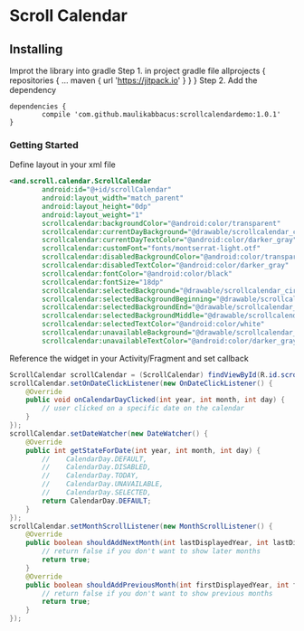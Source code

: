 # Scroll Calendar



## Installing

Improt the library into gradle
Step 1. in project gradle file
		allprojects {
		repositories {
			...
			maven { url 'https://jitpack.io' }
		}
	}
Step 2. Add the dependency

	dependencies {
	        compile 'com.github.maulikabbacus:scrollcalendardemo:1.0.1'
	}
	
### Getting Started

Define layout in your xml file

```xml
<and.scroll.calendar.ScrollCalendar
        android:id="@+id/scrollCalendar"
        android:layout_width="match_parent"
        android:layout_height="0dp"
        android:layout_weight="1"
        scrollcalendar:backgroundColor="@android:color/transparent"
        scrollcalendar:currentDayBackground="@drawable/scrollcalendar_circle_outline"
        scrollcalendar:currentDayTextColor="@android:color/darker_gray"
        scrollcalendar:customFont="fonts/montserrat-light.otf"
        scrollcalendar:disabledBackgroundColor="@android:color/transparent"
        scrollcalendar:disabledTextColor="@android:color/darker_gray"
        scrollcalendar:fontColor="@android:color/black"
        scrollcalendar:fontSize="18dp"
        scrollcalendar:selectedBackground="@drawable/scrollcalendar_circle_full"
        scrollcalendar:selectedBackgroundBeginning="@drawable/scrollcalendar_range_start"
        scrollcalendar:selectedBackgroundEnd="@drawable/scrollcalendar_range_end"
        scrollcalendar:selectedBackgroundMiddle="@drawable/scrollcalendar_range_middle"
        scrollcalendar:selectedTextColor="@android:color/white"
        scrollcalendar:unavailableBackground="@drawable/scrollcalendar_strikethrough"
        scrollcalendar:unavailableTextColor="@android:color/darker_gray" />
```

Reference the widget in your Activity/Fragment and set callback

```java Code
ScrollCalendar scrollCalendar = (ScrollCalendar) findViewById(R.id.scrollCalendar);
scrollCalendar.setOnDateClickListener(new OnDateClickListener() {
    @Override
    public void onCalendarDayClicked(int year, int month, int day) {
        // user clicked on a specific date on the calendar
    }
});
scrollCalendar.setDateWatcher(new DateWatcher() {
    @Override
    public int getStateForDate(int year, int month, int day) {
        //    CalendarDay.DEFAULT,
        //    CalendarDay.DISABLED,
        //    CalendarDay.TODAY,
        //    CalendarDay.UNAVAILABLE,
        //    CalendarDay.SELECTED,
        return CalendarDay.DEFAULT;
    }
});
scrollCalendar.setMonthScrollListener(new MonthScrollListener() {
    @Override
    public boolean shouldAddNextMonth(int lastDisplayedYear, int lastDisplayedMonth) {
        // return false if you don't want to show later months
        return true;
    }
    @Override
    public boolean shouldAddPreviousMonth(int firstDisplayedYear, int firstDisplayedMonth) {
        // return false if you don't want to show previous months
        return true;
    }
});

